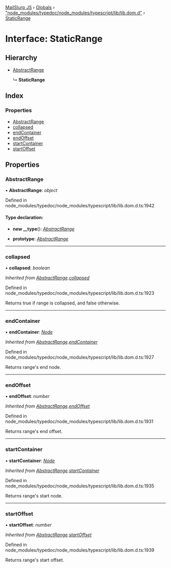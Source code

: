 [MailSlurp JS](../README.md) › [Globals](../globals.md) › ["node_modules/typedoc/node_modules/typescript/lib/lib.dom.d"](../modules/_node_modules_typedoc_node_modules_typescript_lib_lib_dom_d_.md) › [StaticRange](_node_modules_typedoc_node_modules_typescript_lib_lib_dom_d_.staticrange.md)

# Interface: StaticRange

## Hierarchy

* [AbstractRange](_node_modules_typedoc_node_modules_typescript_lib_lib_dom_d_.abstractrange.md)

  ↳ **StaticRange**

## Index

### Properties

* [AbstractRange](_node_modules_typedoc_node_modules_typescript_lib_lib_dom_d_.staticrange.md#abstractrange)
* [collapsed](_node_modules_typedoc_node_modules_typescript_lib_lib_dom_d_.staticrange.md#collapsed)
* [endContainer](_node_modules_typedoc_node_modules_typescript_lib_lib_dom_d_.staticrange.md#endcontainer)
* [endOffset](_node_modules_typedoc_node_modules_typescript_lib_lib_dom_d_.staticrange.md#endoffset)
* [startContainer](_node_modules_typedoc_node_modules_typescript_lib_lib_dom_d_.staticrange.md#startcontainer)
* [startOffset](_node_modules_typedoc_node_modules_typescript_lib_lib_dom_d_.staticrange.md#startoffset)

## Properties

###  AbstractRange

• **AbstractRange**: *object*

Defined in node_modules/typedoc/node_modules/typescript/lib/lib.dom.d.ts:1942

#### Type declaration:

* **new __type**(): *[AbstractRange](_node_modules_typedoc_node_modules_typescript_lib_lib_dom_d_.abstractrange.md)*

* **prototype**: *[AbstractRange](_node_modules_typedoc_node_modules_typescript_lib_lib_dom_d_.abstractrange.md)*

___

###  collapsed

• **collapsed**: *boolean*

*Inherited from [AbstractRange](_node_modules_typedoc_node_modules_typescript_lib_lib_dom_d_.abstractrange.md).[collapsed](_node_modules_typedoc_node_modules_typescript_lib_lib_dom_d_.abstractrange.md#collapsed)*

Defined in node_modules/typedoc/node_modules/typescript/lib/lib.dom.d.ts:1923

Returns true if range is collapsed, and false otherwise.

___

###  endContainer

• **endContainer**: *[Node](_node_modules_typedoc_node_modules_typescript_lib_lib_dom_d_.node.md)*

*Inherited from [AbstractRange](_node_modules_typedoc_node_modules_typescript_lib_lib_dom_d_.abstractrange.md).[endContainer](_node_modules_typedoc_node_modules_typescript_lib_lib_dom_d_.abstractrange.md#endcontainer)*

Defined in node_modules/typedoc/node_modules/typescript/lib/lib.dom.d.ts:1927

Returns range's end node.

___

###  endOffset

• **endOffset**: *number*

*Inherited from [AbstractRange](_node_modules_typedoc_node_modules_typescript_lib_lib_dom_d_.abstractrange.md).[endOffset](_node_modules_typedoc_node_modules_typescript_lib_lib_dom_d_.abstractrange.md#endoffset)*

Defined in node_modules/typedoc/node_modules/typescript/lib/lib.dom.d.ts:1931

Returns range's end offset.

___

###  startContainer

• **startContainer**: *[Node](_node_modules_typedoc_node_modules_typescript_lib_lib_dom_d_.node.md)*

*Inherited from [AbstractRange](_node_modules_typedoc_node_modules_typescript_lib_lib_dom_d_.abstractrange.md).[startContainer](_node_modules_typedoc_node_modules_typescript_lib_lib_dom_d_.abstractrange.md#startcontainer)*

Defined in node_modules/typedoc/node_modules/typescript/lib/lib.dom.d.ts:1935

Returns range's start node.

___

###  startOffset

• **startOffset**: *number*

*Inherited from [AbstractRange](_node_modules_typedoc_node_modules_typescript_lib_lib_dom_d_.abstractrange.md).[startOffset](_node_modules_typedoc_node_modules_typescript_lib_lib_dom_d_.abstractrange.md#startoffset)*

Defined in node_modules/typedoc/node_modules/typescript/lib/lib.dom.d.ts:1939

Returns range's start offset.
